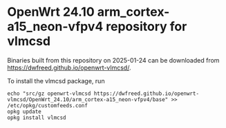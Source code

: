 OpenWrt 24.10 arm_cortex-a15_neon-vfpv4 repository for vlmcsd
========

Binaries built from this repository on 2025-01-24 can be downloaded from <https://dwfreed.github.io/openwrt-vlmcsd/>.

To install the vlmcsd package, run

```
echo "src/gz openwrt-vlmcsd https://dwfreed.github.io/openwrt-vlmcsd/OpenWrt_24.10/arm_cortex-a15_neon-vfpv4/base" >> /etc/opkg/customfeeds.conf
opkg update
opkg install vlmcsd
```

